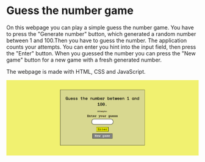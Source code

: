 <h1>Guess the number game</h1>

<p>On this webpage you can play a simple guess the number game. You have to press the "Generate number" button, which generated a random number between 1 and 100.Then you have to guess the number. The application counts your attempts. You can enter you hint into the input field, then press the "Enter" button. When you guessed the number you can press the "New game" button for a new game with a fresh generated number.</p>
<p>The webpage is made with HTML, CSS and JavaScript.</p>

<img src="./Screenshot_img/screenshot.png" alt="Webpage screenshot">
